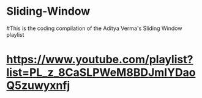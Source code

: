 # Sliding-Window

#This is the coding compilation of the Aditya Verma's Sliding Window playlist
# https://www.youtube.com/playlist?list=PL_z_8CaSLPWeM8BDJmIYDaoQ5zuwyxnfj
